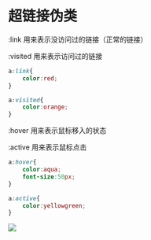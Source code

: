 # 超链接伪类

:link  用来表示没访问过的链接（正常的链接）

:visited  用来表示访问过的链接

```CSS
a:link{
    color:red;
}

a:visited{
    color:orange;
}
```




:hover   用来表示鼠标移入的状态

:active  用来表示鼠标点击

```CSS
a:hover{
    color:aqua;
    font-size:50px;
}

a:active{
    color:yellowgreen;
}
```


![](image/image.png "")

